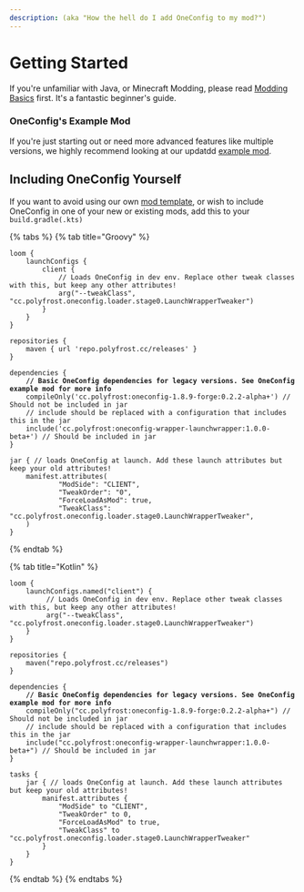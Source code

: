 ```yaml
---
description: (aka "How the hell do I add OneConfig to my mod?")
---
```


# Getting Started

If you're unfamiliar with Java, or Minecraft Modding, please read [Modding Basics](including-oneconfig.md) first. It's a fantastic beginner's guide.

### OneConfig's Example Mod

If you're just starting out or need more advanced features like multiple versions, we highly recommend looking at our updatdd [example mod](https://github.com/Polyfrost/OneConfigExampleMod/).

## Including OneConfig Yourself

If you want to avoid using our own [mod template](https://github.com/Polyfrost/OneConfigExampleMod/), or wish to include OneConfig in one of your new or existing mods, add this to your `build.gradle(.kts)`

{% tabs %}
{% tab title="Groovy" %}
<pre class="language-groovy"><code class="lang-groovy">loom {
    launchConfigs {
        client {
            // Loads OneConfig in dev env. Replace other tweak classes with this, but keep any other attributes!
            arg("--tweakClass", "cc.polyfrost.oneconfig.loader.stage0.LaunchWrapperTweaker")
        }
    }
}

repositories {
    maven { url 'repo.polyfrost.cc/releases' }
}

dependencies {
<strong>    // Basic OneConfig dependencies for legacy versions. See OneConfig example mod for more info
</strong>    compileOnly('cc.polyfrost:oneconfig-1.8.9-forge:0.2.2-alpha+') // Should not be included in jar
    // include should be replaced with a configuration that includes this in the jar
    include('cc.polyfrost:oneconfig-wrapper-launchwrapper:1.0.0-beta+') // Should be included in jar
}

jar { // loads OneConfig at launch. Add these launch attributes but keep your old attributes!
    manifest.attributes(
            "ModSide": "CLIENT",
            "TweakOrder": "0",
            "ForceLoadAsMod": true,
            "TweakClass": "cc.polyfrost.oneconfig.loader.stage0.LaunchWrapperTweaker",
    )
}
</code></pre>
{% endtab %}

{% tab title="Kotlin" %}
<pre class="language-kotlin"><code class="lang-kotlin">loom {
    launchConfigs.named("client") {
         // Loads OneConfig in dev env. Replace other tweak classes with this, but keep any other attributes!
         arg("--tweakClass", "cc.polyfrost.oneconfig.loader.stage0.LaunchWrapperTweaker")
    }
}

repositories {
    maven("repo.polyfrost.cc/releases")
}

dependencies {
<strong>    // Basic OneConfig dependencies for legacy versions. See OneConfig example mod for more info
</strong>    compileOnly("cc.polyfrost:oneconfig-1.8.9-forge:0.2.2-alpha+") // Should not be included in jar
    // include should be replaced with a configuration that includes this in the jar
    include("cc.polyfrost:oneconfig-wrapper-launchwrapper:1.0.0-beta+") // Should be included in jar
}

tasks {
    jar { // loads OneConfig at launch. Add these launch attributes but keep your old attributes!
        manifest.attributes {
            "ModSide" to "CLIENT",
            "TweakOrder" to 0,
            "ForceLoadAsMod" to true,
            "TweakClass" to "cc.polyfrost.oneconfig.loader.stage0.LaunchWrapperTweaker"
        }
    }
}
</code></pre>
{% endtab %}
{% endtabs %}
